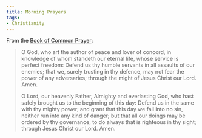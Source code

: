 ```yaml
---
title: Morning Prayers
tags:
- Christianity
---
```

From the [Book of Common Prayer](http://www.churchofengland.org/prayer-worship/worship/book-of-common-prayer/the-order-for-morning-prayer.aspx):

> O God, who art the author of peace and lover of concord, in knowledge of whom standeth our eternal life, whose service is perfect freedom: Defend us thy humble servants in all assaults of our enemies; that we, surely trusting in thy defence, may not fear the power of any adversaries; through the might of Jesus Christ our Lord. Amen.
>
> O Lord, our heavenly Father, Almighty and everlasting God, who hast safely brought us to the beginning of this day: Defend us in the same with thy mighty power; and grant that this day we fall into no sin, neither run into any kind of danger; but that all our doings may be ordered by thy governance, to do always that is righteous in thy sight; through Jesus Christ our Lord. Amen.

